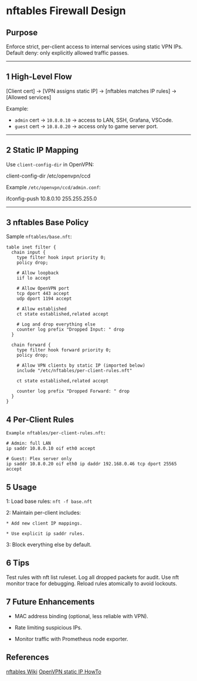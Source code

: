 # nftables Firewall Design

## Purpose
Enforce strict, per-client access to internal services using static VPN IPs.  
Default deny: only explicitly allowed traffic passes.

---

## 1️  High-Level Flow
[Client cert] → [VPN assigns static IP] → [nftables matches IP rules] → [Allowed services]

Example:
- `admin` cert → `10.8.0.10` → access to LAN, SSH, Grafana, VSCode.
- `guest` cert → `10.8.0.20` → access only to game server port.

---

## 2️ Static IP Mapping
Use `client-config-dir` in OpenVPN:

client-config-dir /etc/openvpn/ccd

Example `/etc/openvpn/ccd/admin.conf`:

ifconfig-push 10.8.0.10 255.255.255.0

---

## 3️ nftables Base Policy

Sample `nftables/base.nft`:
```nft
table inet filter {
  chain input {
    type filter hook input priority 0;
    policy drop;

    # Allow loopback
    iif lo accept

    # Allow OpenVPN port
    tcp dport 443 accept
    udp dport 1194 accept

    # Allow established
    ct state established,related accept

    # Log and drop everything else
    counter log prefix "Dropped Input: " drop
  }

  chain forward {
    type filter hook forward priority 0;
    policy drop;

    # Allow VPN clients by static IP (imported below)
    include "/etc/nftables/per-client-rules.nft"

    ct state established,related accept

    counter log prefix "Dropped Forward: " drop
  }
}
```

## 4 Per-Client Rules
```nft
Example nftables/per-client-rules.nft:

# Admin: full LAN
ip saddr 10.8.0.10 oif eth0 accept

# Guest: Plex server only
ip saddr 10.8.0.20 oif eth0 ip daddr 192.168.0.46 tcp dport 25565 accept
```


## 5 Usage

1: Load base rules:
``` nft -f base.nft ```

2: Maintain per-client includes:

    * Add new client IP mappings.

    * Use explicit ip saddr rules.

3: Block everything else by default.

## 6 Tips
 Test rules with nft list ruleset.
 Log all dropped packets for audit.
 Use nft monitor trace for debugging.
 Reload rules atomically to avoid lockouts.

## 7 Future Enhancements
* MAC address binding (optional, less reliable with VPN).

* Rate limiting suspicious IPs.

* Monitor traffic with Prometheus node exporter.

## References
[nftables Wiki](https://wiki.nftables.org)
[OpenVPN static IP HowTo](https://community.openvpn.net/openvpn/wiki/Concepts-CCD)
